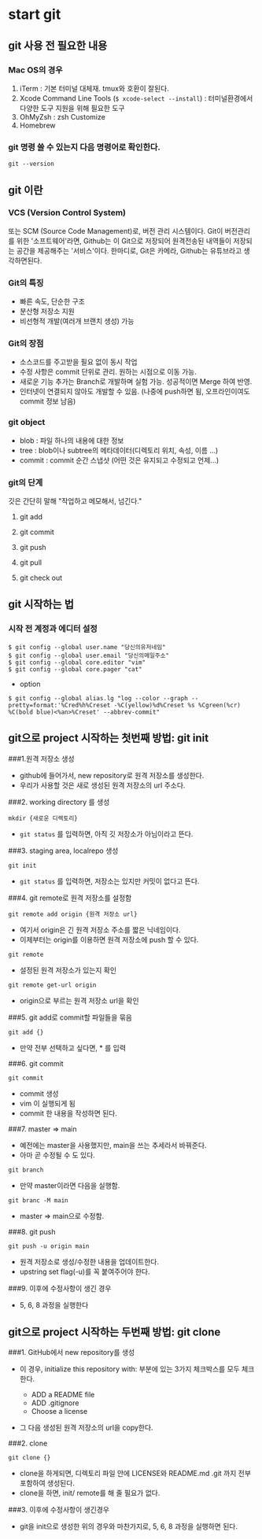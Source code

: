 # start git


## git 사용 전 필요한 내용

### Mac OS의 경우

1. iTerm : 기본 터미널 대체재. tmux와 호환이 잘된다.
2. Xcode Command Line Tools (`$ xcode-select --install`) : 터미널환경에서 다양한 도구 지원을 위해 필요한 도구
3. OhMyZsh : zsh Customize
4. Homebrew

### git 명령 쓸 수 있는지 다음 명령어로 확인한다.
`git --version`





## git 이란

### VCS (Version Control System)
또는 SCM (Source Code Management)로, 버전 관리 시스템이다.
Git이 버전관리를 위한 '소프트웨어'라면, Github는 이 Git으로 저장되어 원격전송된 내역들이 저장되는 공간을 제공해주는 '서비스'이다. 한마디로, Git은 카메라, Github는 유튜브라고 생각하면된다.

### Git의 특징

- 빠른 속도, 단순한 구조
- 분산형 저장소 지원
- 비선형적 개발(여러개 브랜치 생성) 가능

### Git의 장점

- 소스코드를 주고받을 필요 없이 동시 작업
- 수정 사항은 commit 단위로 관리. 원하는 시점으로 이동 가능.
- 새로운 기능 추가는 Branch로 개발하며 실험 가능. 성공적이면 Merge 하여 반영.
- 인터넷이 연결되지 않아도 개발할 수 있음. (나중에 push하면 됨, 오프라인이여도 commit 정보 남음)


### git object
- blob : 파일 하나의 내용에 대한 정보
- tree : blob이나 subtree의 메타데이터(디렉토리 위치, 속성, 이름 ...)
- commit : commit 순간 스냅샷 (어떤 것은 유지되고 수정되고 언제...)


### git의 단계

깃은 간단히 말해 "작업하고 메모해서, 넘긴다."

[](https://s3-ap-northeast-2.amazonaws.com/pentutorials-user-file/module/3963/10395.png)

1. git add
2. git commit
3. git push

4. git pull
5. git check out





## git 시작하는 법

### 시작 전 계정과 에디터 설정

```
$ git config --global user.name "당신의유저네임"
$ git config --global user.email "당신의메일주소"
$ git config --global core.editor "vim"
$ git config --global core.pager "cat"
```

- option
```
$ git config --global alias.lg "log --color --graph --pretty=format:'%Cred%h%Creset -%C(yellow)%d%Creset %s %Cgreen(%cr) %C(bold blue)<%an>%Creset' --abbrev-commit"
```





## git으로 project 시작하는 첫번째 방법: git init


###1.원격 저장소 생성

- github에 들어가서, new repository로 원격 저장소를 생성한다.
- 우리가 사용할 것은 새로 생성된 원격 저장소의 url 주소다.


###2. working directory 를 생성

`mkdir {새로운 디렉토리}`

- `git status` 를 입력하면, 아직 깃 저장소가 아님이라고 뜬다.


###3. staging area, localrepo 생성

`git init`

- `git status` 를 입력하면, 저장소는 있지만 커밋이 없다고 뜬다.


###4. git remote로 원격 저장소를 설정함

`git remote add origin {원격 저장소 url}`

- 여기서 origin은 긴 원격 저장소 주소를 짧은 닉네임이다. 
- 이제부터는 origin를 이용하면 원격 저장소에 push 할 수 있다.


`git remote`

- 설정된 원격 저장소가 있는지 확인


`git remote get-url origin`

- origin으로 부르는 원격 저장소 url을 확인



###5. git add로 commit할 파일들을 묶음

`git add {}`

- 만약 전부 선택하고 싶다면, * 를 입력


###6. git commit

`git commit`

- commit 생성
- vim 이 실행되게 됨
- commit 한 내용을 작성하면 된다.


###7. master => main

- 예전에는 master을 사용했지만, main을 쓰는 추세라서 바꿔준다.
- 아마 곧 수정될 수 도 있다.

`git branch`
- 만약 master이라면 다음을 실행함.


`git branc -M main`
- master => main으로 수정함.


###8. git push

`git push -u origin main`

- 원격 저장소로 생성/수정한 내용을 업데이트한다.
- upstring set flag(-u)를 꼭 붙여주어야 한다.


###9. 이후에 수정사항이 생긴 경우

- 5, 6, 8 과정을 실행한다





## git으로 project 시작하는 두번째 방법: git clone



###1. GitHub에서 new repository를 생성

- 이 경우, initialize this repository with: 부분에 있는 3가지 체크박스를 모두 체크한다.
	- ADD a README file
	- ADD .gitignore
	- Choose a license

- 그 다음 생성된 원격 저장소의 url을 copy한다.


###2. clone

`git clone {}`

- clone을 하게되면, 디렉토리 파일 안에 LICENSE와 README.md .git 까지 전부 포함하여 생성된다.
- clone을 하면, init/ remote를 해 줄 필요가 없다.


###3. 이후에 수정사항이 생긴경우

- git을 init으로 생성한 위의 경우와 마찬가지로, 5, 6, 8 과정을 실행하면 된다. 







